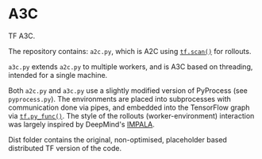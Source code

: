 # A3C
TF A3C.

The repository contains: `a2c.py`, which is A2C using [`tf.scan()`][tf-scan] for rollouts.

`a3c.py` extends `a2c.py` to multiple workers, and is A3C based on threading, intended for a single machine.

Both `a2c.py` and `a3c.py` use a slightly modified version of PyProcess (see `pyprocess.py`). The environments
are placed into subprocesses with communication done via pipes, and embedded into the TensorFlow graph
via [`tf.py_func()`][tf-pyfunc]. The style of the rollouts (worker-environment) interaction was largely
inspired by DeepMind's [IMPALA](https://arxiv.org/abs/1802.01561).

Dist folder contains the original, non-optimised, placeholder based distributed TF version of the code.

[tf-scan]: https://www.tensorflow.org/api_docs/python/tf/scan
[tf-pyfunc]: https://www.tensorflow.org/api_docs/python/tf/py_func
